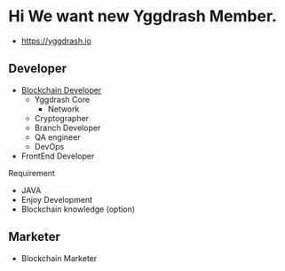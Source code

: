 # Hi We want new Yggdrash Member.

- https://yggdrash.io

## Developer
- [Blockchain Developer](./Developer.MD)
  - Yggdrash Core
    - Network
  - Cryptographer
  - Branch Developer
  - QA engineer
  - DevOps
- FrontEnd Developer

Requirement 
- JAVA
- Enjoy Development
- Blockchain knowledge (option)


## Marketer
- Blockchain Marketer
